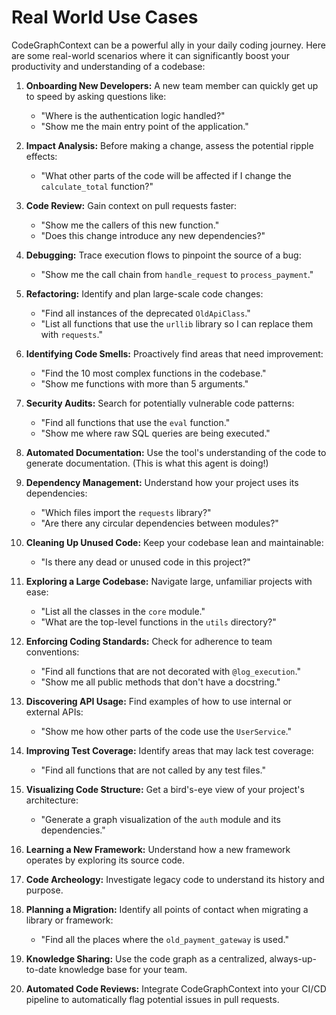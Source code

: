# Real World Use Cases

CodeGraphContext can be a powerful ally in your daily coding journey. Here are some real-world scenarios where it can significantly boost your productivity and understanding of a codebase:

1.  **Onboarding New Developers:** A new team member can quickly get up to speed by asking questions like:
    -   "Where is the authentication logic handled?"
    -   "Show me the main entry point of the application."

2.  **Impact Analysis:** Before making a change, assess the potential ripple effects:
    -   "What other parts of the code will be affected if I change the `calculate_total` function?"

3.  **Code Review:** Gain context on pull requests faster:
    -   "Show me the callers of this new function."
    -   "Does this change introduce any new dependencies?"

4.  **Debugging:** Trace execution flows to pinpoint the source of a bug:
    -   "Show me the call chain from `handle_request` to `process_payment`."

5.  **Refactoring:** Identify and plan large-scale code changes:
    -   "Find all instances of the deprecated `OldApiClass`."
    -   "List all functions that use the `urllib` library so I can replace them with `requests`."

6.  **Identifying Code Smells:** Proactively find areas that need improvement:
    -   "Find the 10 most complex functions in the codebase."
    -   "Show me functions with more than 5 arguments."

7.  **Security Audits:** Search for potentially vulnerable code patterns:
    -   "Find all functions that use the `eval` function."
    -   "Show me where raw SQL queries are being executed."

8.  **Automated Documentation:** Use the tool's understanding of the code to generate documentation. (This is what this agent is doing!)

9.  **Dependency Management:** Understand how your project uses its dependencies:
    -   "Which files import the `requests` library?"
    -   "Are there any circular dependencies between modules?"

10. **Cleaning Up Unused Code:** Keep your codebase lean and maintainable:
    -   "Is there any dead or unused code in this project?"

11. **Exploring a Large Codebase:** Navigate large, unfamiliar projects with ease:
    -   "List all the classes in the `core` module."
    -   "What are the top-level functions in the `utils` directory?"

12. **Enforcing Coding Standards:** Check for adherence to team conventions:
    -   "Find all functions that are not decorated with `@log_execution`."
    -   "Show me all public methods that don't have a docstring."

13. **Discovering API Usage:** Find examples of how to use internal or external APIs:
    -   "Show me how other parts of the code use the `UserService`."

14. **Improving Test Coverage:** Identify areas that may lack test coverage:
    -   "Find all functions that are not called by any test files."

15. **Visualizing Code Structure:** Get a bird's-eye view of your project's architecture:
    -   "Generate a graph visualization of the `auth` module and its dependencies."

16. **Learning a New Framework:** Understand how a new framework operates by exploring its source code.

17. **Code Archeology:** Investigate legacy code to understand its history and purpose.

18. **Planning a Migration:** Identify all points of contact when migrating a library or framework:
    -   "Find all the places where the `old_payment_gateway` is used."

19. **Knowledge Sharing:** Use the code graph as a centralized, always-up-to-date knowledge base for your team.

20. **Automated Code Reviews:** Integrate CodeGraphContext into your CI/CD pipeline to automatically flag potential issues in pull requests.
